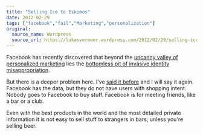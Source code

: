 ```yaml
---
title: "Selling Ice to Eskimos"
date: 2012-02-29
tags: ["facebook","fail","Marketing","personalization"]
original:
  source_name: Wordpress
  source_url: https://lukasvermeer.wordpress.com/2012/02/29/selling-ice-to-eskimos/
---
```


Facebook has recently discovered that beyond the [uncanny valley of personalized marketing](http://lukasvermeer.wordpress.com/2012/02/02/marketing-personalization-and-the-uncanny-valley/) lies the [bottomless pit of invasive identity misappropriation](http://thenextweb.com/media/2012/02/28/if-youre-not-careful-facebook-could-make-you-a-spokesperson-for-personal-lubricant/).

But there is a deeper problem here. I've [said it before](https://twitter.com/#!/lukasvermeer/status/171300463952670720) and I will say it again. Facebook has the data, but they do not have users with shopping intent. Nobody goes to Facebook to buy stuff. Facebook is for meeting friends, like a bar or a club.

Even with the best products in the world and the most detailed private information it is not easy to sell stuff to strangers in bars; unless you're selling beer.
